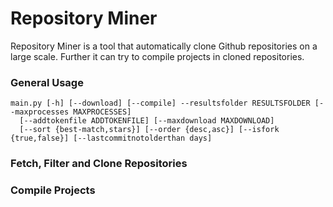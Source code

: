 # Repository Miner
Repository Miner is a tool that automatically clone Github repositories on a large scale. Further it can try to compile projects in cloned repositories.

### General Usage
````
main.py [-h] [--download] [--compile] --resultsfolder RESULTSFOLDER [--maxprocesses MAXPROCESSES] 
  [--addtokenfile ADDTOKENFILE] [--maxdownload MAXDOWNLOAD]
  [--sort {best-match,stars}] [--order {desc,asc}] [--isfork {true,false}] [--lastcommitnotolderthan days]
````

### Fetch, Filter and Clone Repositories


### Compile Projects


